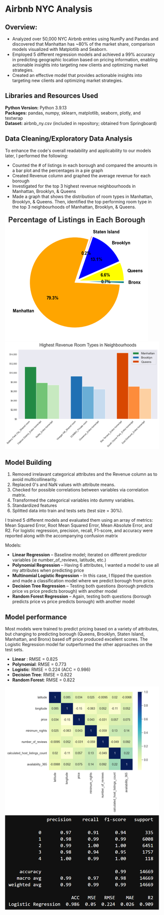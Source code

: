 # Airbnb NYC Analysis

## Overview:
* Analyzed over 50,000 NYC Airbnb entries using NumPy and Pandas and discovered that Manhattan has ~80% of the market share, comparison models visualized with Matplotlib and Seaborn.
* Employed 5 different regression models and achieved a 99% accuracy in predicting geographic location based on pricing information, enabling actionable insights into targeting new clients and optimizing market strategies.
* Created an effective model that provides actionable insights into targeting new clients and optimizing market strategies.

## Libraries and Resources Used
**Python Version:** Python 3.9.13  
**Packages:** pandas, numpy, sklearn, matplotlib, seaborn, plotly, and textwrap  
**Dataset:** airbnb_ny.csv (included in repository; obtained from Springboard)

## Data Cleaning/Exploratory Data Analysis
To enhance the code's overall readability and applicability to our models later, I performed the following:
*	Counted the # of listings in each borough and compared the amounts in a bar plot and the percentages in a pie graph
*	Created Revenue column and graphed the average revenue for each borough
*	Investigated for the top 3 highest revenue neighbourhoods in Manhattan, Brooklyn, & Queens
*	Made a graph that shows the distribution of room types in Manhattan, Brooklyn, & Queens. Then, identified the top performing room type in the top 3 neighbourhoods of Manhattan, Brooklyn, & Queens.

![](https://github.com/Max-Boonjindasup/airbnb_analysis/blob/main/pie_listings_by_borough.png)
![](https://github.com/Max-Boonjindasup/airbnb_analysis/blob/main/highest_revenue_room_type.png)

## Model Building

1. Removed irrelavant categorical attributes and the Revenue column as to avoid multicollinearity.
2. Replaced 0's and NaN values with attribute means.
3. Checked for possible correlations between variables via correlation matrix.
4. Transformed the categorical variables into dummy variables.
5. Standardized features
6. Splitted data into train and tests sets (test size = 30%).   

I trained 5 different models and evaluated them using an array of metrics: Mean Squared Error, Root Mean Squared Error, Mean Absolute Error, and R2. For logistic regression, precision, recall, F1-score, and accuracy were reported along with the accompanying confusion matrix

Models:
*	**Linear Regression** – Baseline model; iterated on different predictor variables (ie number_of_reviews, latitude, etc.)
*	**Polynomial Regression** – Having 6 attributes, I wanted a model to use all my attributes when predicting price
*	**Multinomial Logistic Regression** – In this case, I flipped the question and made a classification model where we predict borough from price.
*	**Decision Tree Regression** – Testing both questions (borough predicts price vs price predicts borough) with another model
*	**Random Forest Regression** – Again, testing both questions (borough predicts price vs price predicts borough) with another model

## Model performance
Most models were trained to predict pricing based on a variety of attributes, but changing to predicting borough (Queens, Brooklyn, Staten Island, Manhattan, and Bronx) based off price produced excellent scores.
The Logistic Regression model far outperformed the other approaches on the test sets.
*	**Linear** : RMSE = 0.825
*	**Polynomial**: RMSE = 0.773
*	**Logistic**: RMSE = 0.224 (ACC = 0.986)
*	**Decision Tree**: RMSE = 0.822
*	**Random Forest**: RMSE = 0.822

![](https://github.com/Max-Boonjindasup/airbnb_analysis/blob/main/confusion_matrix_airbnb_attributes.png)
![](https://github.com/Max-Boonjindasup/airbnb_analysis/blob/main/logistic_reg_score.png)

